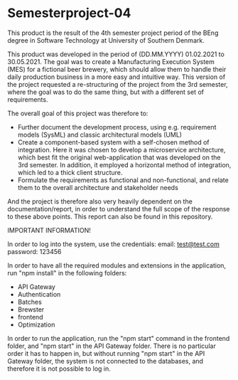 # Semesterproject-04

This product is the result of the 4th semester project period of the BEng degree in Software Technology at University of Southern Denmark. 

This product was developed in the period of (DD.MM.YYYY) 01.02.2021 to 30.05.2021. The goal was to create a Manufacturing Execution System (MES) for a fictional beer brewery, which should allow them to handle their daily production business in a more easy and intuitive way. This version of the project requested a re-structuring of the project from the 3rd semester, where the goal was to do the same thing, but with a different set of requirements.

The overall goal of this project was therefore to:
- Further document the development process, using e.g. requirement models (SysML) and classic architectural models (UML)
- Create a component-based system with a self-chosen method of integration. Here it was chosen to develop a microservice architecture, which best fit the original web-application that was developed on the 3rd semester. In addition, it employed a horizontal method of integration, which led to a thick client structure.
- Formulate the requirements as functional and non-functional, and relate them to the overall architecture and stakeholder needs

And the project is therefore also very heavily dependent on the documentation/report, in order to understand the full scope of the response to these above points. This report can also be found in this repository.

IMPORTANT INFORMATION! 

In order to log into the system, use the credentials: email: test@test.com password: 123456

In order to have all the required modules and extensions in the application, run "npm install" in the following folders:
- API Gateway
- Authentication
- Batches
- Brewster
- frontend
- Optimization

In order to run the application, run the "npm start" command in the frontend folder, and "npm start" in the API Gateway folder. There is no particular order it has to happen in, but without running "npm start" in the API Gateway folder, the system is not connected to the databases, and therefore it is not possible to log in.
